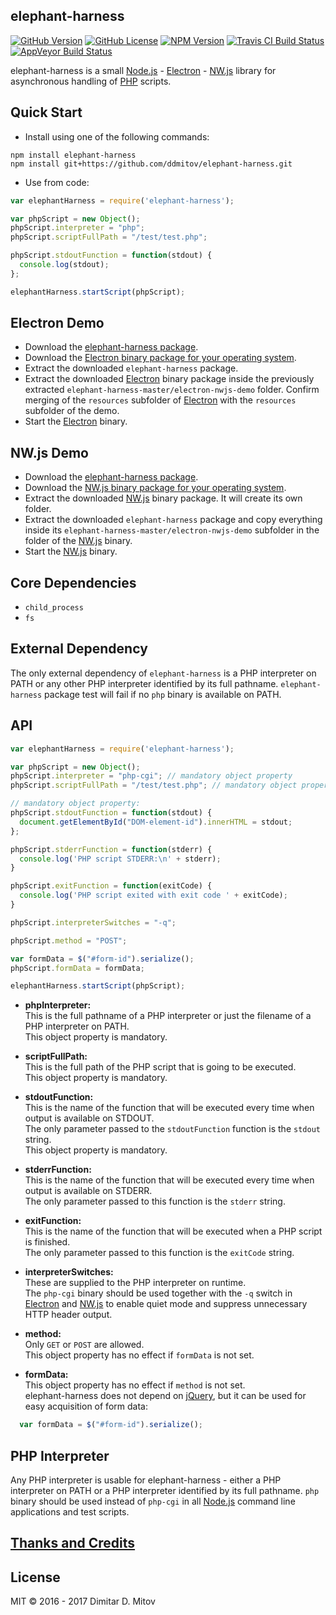 elephant-harness
--------------------------------------------------------------------------------

[![GitHub Version](https://img.shields.io/github/release/ddmitov/elephant-harness.svg)](https://github.com/ddmitov/elephant-harness/releases)
[![GitHub License](https://img.shields.io/badge/License-MIT-yellow.svg)](./LICENSE.md)
[![NPM Version](https://img.shields.io/npm/v/elephant-harness.svg)](https://www.npmjs.com/package/elephant-harness)
[![Travis CI Build Status](https://travis-ci.org/ddmitov/elephant-harness.svg?branch=master)](https://travis-ci.org/ddmitov/elephant-harness)
[![AppVeyor Build Status](https://ci.appveyor.com/api/projects/status/github/ddmitov/elephant-harness?branch=master&svg=true)](https://ci.appveyor.com/project/ddmitov/elephant-harness)  

elephant-harness is a small [Node.js](http://nodejs.org/) - [Electron](http://electron.atom.io/) - [NW.js](http://nwjs.io/) library for asynchronous handling of [PHP](http://php.net/) scripts.

## Quick Start
* Install using one of the following commands:  

```npm install elephant-harness```  
```npm install git+https://github.com/ddmitov/elephant-harness.git```  

* Use from code:

```javascript
var elephantHarness = require('elephant-harness');

var phpScript = new Object();
phpScript.interpreter = "php";
phpScript.scriptFullPath = "/test/test.php";

phpScript.stdoutFunction = function(stdout) {
  console.log(stdout);
};

elephantHarness.startScript(phpScript);
```

## Electron Demo
* Download the [elephant-harness package](https://github.com/ddmitov/elephant-harness).  
* Download the [Electron binary package for your operating system](https://github.com/electron/electron/releases).  
* Extract the downloaded ```elephant-harness``` package.  
* Extract the downloaded [Electron](http://electron.atom.io/) binary package inside the previously extracted ```elephant-harness-master/electron-nwjs-demo``` folder. Confirm merging of the ```resources``` subfolder of [Electron](http://electron.atom.io/) with the ```resources``` subfolder of the demo.  
* Start the [Electron](http://electron.atom.io/) binary.  

## NW.js Demo
* Download the [elephant-harness package](https://github.com/ddmitov/elephant-harness).  
* Download the [NW.js binary package for your operating system](http://nwjs.io/downloads/).  
* Extract the downloaded [NW.js](http://nwjs.io/) binary package. It will create its own folder.  
* Extract the downloaded ```elephant-harness``` package and copy everything inside its ```elephant-harness-master/electron-nwjs-demo``` subfolder in the folder of the [NW.js](http://nwjs.io/) binary.  
* Start the [NW.js](http://nwjs.io/) binary.  

## Core Dependencies
* ```child_process```
* ```fs```

## External Dependency
The only external dependency of ```elephant-harness``` is a PHP interpreter on PATH or any other PHP interpreter identified by its full pathname. ```elephant-harness``` package test will fail if no ```php``` binary is available on PATH.

## API

```javascript
var elephantHarness = require('elephant-harness');

var phpScript = new Object();
phpScript.interpreter = "php-cgi"; // mandatory object property
phpScript.scriptFullPath = "/test/test.php"; // mandatory object property

// mandatory object property:
phpScript.stdoutFunction = function(stdout) {
  document.getElementById("DOM-element-id").innerHTML = stdout;
};

phpScript.stderrFunction = function(stderr) {
  console.log('PHP script STDERR:\n' + stderr);
}

phpScript.exitFunction = function(exitCode) {
  console.log('PHP script exited with exit code ' + exitCode);
}

phpScript.interpreterSwitches = "-q";

phpScript.method = "POST";

var formData = $("#form-id").serialize();
phpScript.formData = formData;

elephantHarness.startScript(phpScript);
```

  * **phpInterpreter:**  
  This is the full pathname of a PHP interpreter or just the filename of a PHP interpreter on PATH.  
  This object property is mandatory.  

* **scriptFullPath:**  
  This is the full path of the PHP script that is going to be executed.  
  This object property is mandatory.  

* **stdoutFunction:**  
  This is the name of the function that will be executed every time when output is available on STDOUT.  
  The only parameter passed to the ```stdoutFunction``` function is the ```stdout``` string.  
  This object property is mandatory.  

* **stderrFunction:**  
  This is the name of the function that will be executed every time when output is available on STDERR.  
  The only parameter passed to this function is the ```stderr``` string.  

* **exitFunction:**  
  This is the name of the function that will be executed when a PHP script is finished.  
  The only parameter passed to this function is the ```exitCode``` string.  

* **interpreterSwitches:**  
  These are supplied to the PHP interpreter on runtime.  
  The ```php-cgi``` binary should be used together with the ```-q``` switch in [Electron](http://electron.atom.io/) and [NW.js](http://nwjs.io/) to enable quiet mode and suppress unnecessary HTTP header output.  

* **method:**  
  Only ```GET``` or ```POST``` are allowed.  
  This object property has no effect if ```formData``` is not set.  

* **formData:**  
  This object property has no effect if ```method``` is not set.  
  elephant-harness does not depend on [jQuery](https://jquery.com/), but it can be used for easy acquisition of form data:  

```javascript
  var formData = $("#form-id").serialize();
```

## PHP Interpreter
Any PHP interpreter is usable for elephant-harness - either a PHP interpreter on PATH or a PHP interpreter identified by its full pathname. ```php``` binary should be used instead of ```php-cgi``` in all [Node.js](http://nodejs.org/) command line applications and test scripts.  

## [Thanks and Credits](./CREDITS.md)

## License
MIT © 2016 - 2017 Dimitar D. Mitov  
